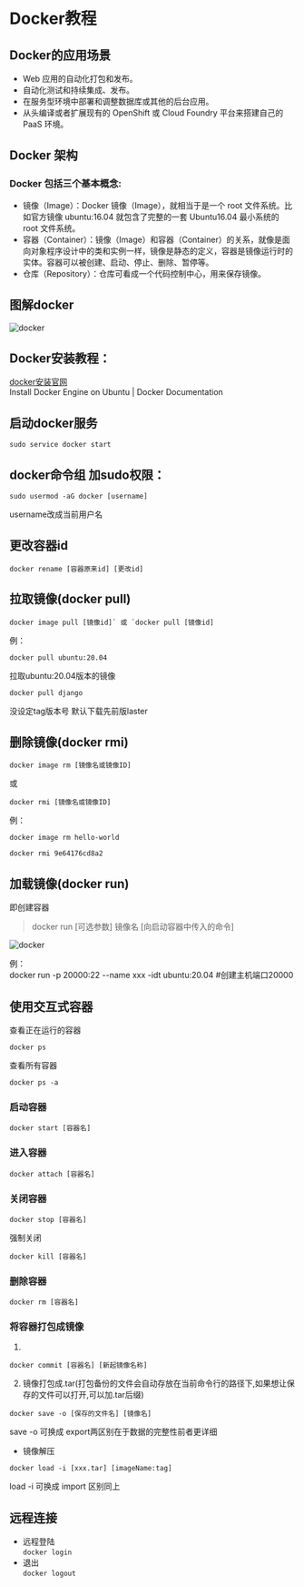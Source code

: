 # Docker教程  

## Docker的应用场景
* Web 应用的自动化打包和发布。
* 自动化测试和持续集成、发布。
* 在服务型环境中部署和调整数据库或其他的后台应用。
* 从头编译或者扩展现有的 OpenShift 或 Cloud Foundry 平台来搭建自己的 PaaS 环境。

## Docker 架构
### Docker 包括三个基本概念:

* 镜像（Image）：Docker 镜像（Image），就相当于是一个 root 文件系统。比如官方镜像 ubuntu:16.04 就包含了完整的一套 Ubuntu16.04 最小系统的 root 文件系统。
* 容器（Container）：镜像（Image）和容器（Container）的关系，就像是面向对象程序设计中的类和实例一样，镜像是静态的定义，容器是镜像运行时的实体。容器可以被创建、启动、停止、删除、暂停等。
* 仓库（Repository）：仓库可看成一个代码控制中心，用来保存镜像。

## 图解docker
![docker](https://ltq525.github.io/site/picture/docker1.png)


## Docker安装教程：  
[docker安装官网](https://docs.docker.com/engine/install/ubuntu/)    
Install Docker Engine on Ubuntu | Docker Documentation  

## 启动docker服务  
```
sudo service docker start
```

## docker命令组 加sudo权限：  
```
sudo usermod -aG docker [username]
```   
username改成当前用户名      
## 更改容器id  
```
docker rename [容器原来id] [更改id]
```

## 拉取镜像(docker pull)  
```
docker image pull [镜像id]` 或 `docker pull [镜像id]
```    
例：  
```
docker pull ubuntu:20.04
``` 
拉取ubuntu:20.04版本的镜像      
```
docker pull django
``` 
没设定tag版本号 默认下载先前版laster    

## 删除镜像(docker rmi)  
```
docker image rm [镜像名或镜像ID]
``` 
或 
```
docker rmi [镜像名或镜像ID]
```  
例：    
```
docker image rm hello-world
```   
```
docker rmi 9e64176cd8a2
```   

## 加载镜像(docker run) 
即创建容器  
> docker run [可选参数] 镜像名 [向启动容器中传入的命令]  

![docker](https://ltq525.github.io/site/picture/docker2.png)

例：  
docker run -p 20000:22 --name xxx -idt ubuntu:20.04	 #创建主机端口20000  

## 使用交互式容器
查看正在运行的容器  
```
docker ps
``` 
查看所有容器  
```
docker ps -a
```
### 启动容器  
```
docker start [容器名]
```  

### 进入容器  
```
docker attach [容器名]
```  

### 关闭容器  
```
docker stop [容器名]
```  
强制关闭   
```
docker kill [容器名]
``` 

### 删除容器  
```
docker rm [容器名]
```  

### 将容器打包成镜像  
1. 
```
docker commit [容器名] [新起镜像名称]
```  
2. 镜像打包成.tar(打包备份的文件会自动存放在当前命令行的路径下,如果想让保存的文件可以打开,可以加.tar后缀)     
```
docker save -o [保存的文件名] [镜像名]
```   
save -o 可换成 export两区别在于数据的完整性前者更详细    

*  镜像解压   
```
docker load -i [xxx.tar] [imageName:tag]
```      
load -i 可换成 import 区别同上  

## 远程连接
* 远程登陆  
```docker login```  
* 退出  
```docker logout```  
